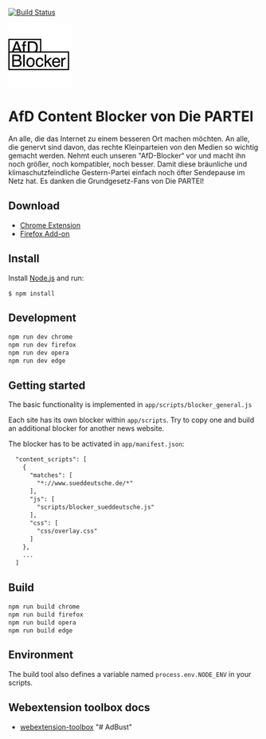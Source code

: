 [![Build Status](https://travis-ci.com/dieparteidiepartei/afd-blocker-plugin.svg?branch=master)](https://travis-ci.com/dieparteidiepartei/afd-blocker-plugin)

![AfD Blocker](app/images/icon-128.png)

# AfD Content Blocker von Die PARTEI

An alle, die das Internet zu einem besseren Ort machen möchten.
An alle, die genervt sind davon, das rechte Kleinparteien von den Medien so wichtig gemacht werden.
Nehmt euch unseren "AfD-Blocker“ vor und macht ihn noch größer, noch kompatibler, noch besser.
Damit diese bräunliche und klimaschutzfeindliche Gestern-Partei einfach noch öfter Sendepause im Netz hat.
Es danken die Grundgesetz-Fans von Die PARTEI!

## Download

- [Chrome Extension](https://chrome.google.com/webstore/detail/afd-content-blocker-from/iolepjjfgagknkdffhbkdcfmamfchdch)
- [Firefox Add-on](https://addons.mozilla.org/de/firefox/addon/afd-content-blocker/)

## Install

Install [Node.js](https://nodejs.org/en/) and run:

	$ npm install

## Development

    npm run dev chrome
    npm run dev firefox
    npm run dev opera
    npm run dev edge

## Getting started

The basic functionality is implemented in `app/scripts/blocker_general.js`

Each site has its own blocker within `app/scripts`.
Try to copy one and build an additional blocker for another news website.

The blocker has to be activated in `app/manifest.json`:

      "content_scripts": [
        {
          "matches": [
            "*://www.sueddeutsche.de/*"
          ],
          "js": [
            "scripts/blocker_sueddeutsche.js"
          ],
          "css": [
            "css/overlay.css"
          ]
        },
        ...
      ]

## Build

    npm run build chrome
    npm run build firefox
    npm run build opera
    npm run build edge

## Environment

The build tool also defines a variable named `process.env.NODE_ENV` in your scripts. 

## Webextension toolbox docs

* [webextension-toolbox](https://github.com/HaNdTriX/webextension-toolbox)
"# AdBust" 
